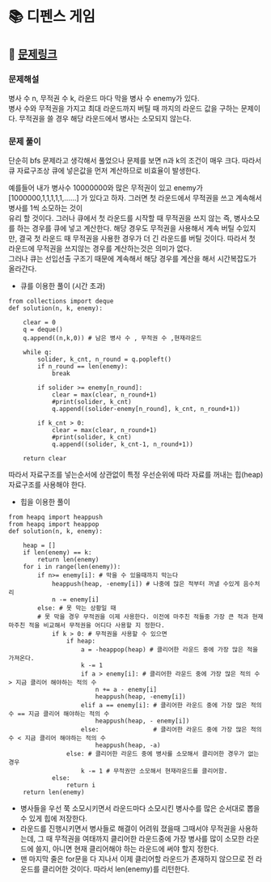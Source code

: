 
# 📚 디펜스 게임

## 📌 [문제링크](https://school.programmers.co.kr/learn/courses/30/lessons/142085)

### 문제해설

병사 수 n, 무적권 수 k, 라운드 마다 막을 병사 수 enemy가 있다.  
병사 수와 무적권을 가지고 최대 라운드까지 버틸 때 까지의 라운드 값을 구하는 문제이다. 무적권을 쓸 경우 해당 라운드에서 병사는 소모되지 않는다.

### 문제 풀이

단순히 bfs 문제라고 생각해서 풀었으나 문제를 보면 n과 k의 조건이 매우 크다. 따라서 큐 자료구조상 큐에 넣은값을 먼저 계산하므로 비효율이 발생한다.

예를들어 내가 병사수 10000000와 많은 무적권이 있고 enemy가 [1000000,1,1,1,1,1,......] 가 있다고 하자. 그러면 첫 라운드에서 무적권을 쓰고 계속해서 병사를 1씩 소모하는 것이  
유리 할 것이다. 그러나 큐에서 첫 라운드를 시작할 때 무적권을 쓰지 않는 즉, 병사소모를 하는 경우를 큐에 넣고 계산한다. 해당 경우도 무적권을 사용해서 계속 버틸 수있지만,
결국 첫 라운드 때 무적권을 사용한 경우가 더 긴 라운드를 버틸 것이다. 따라서 첫 라운드에 무적권을 쓰지않는 경우를 계산하는것은 의미가 없다.  
그러나 큐는 선입선출 구조기 때문에 계속해서 해당 경우를 계산을 해서 시간복잡도가 올라간다.

- 큐를 이용한 풀이 (시간 초과)
```
from collections import deque
def solution(n, k, enemy):
    
    clear = 0
    q = deque()
    q.append((n,k,0)) # 남은 병사 수 , 무적권 수 ,현재라운드
    
    while q:
        solider, k_cnt, n_round = q.popleft()
        if n_round == len(enemy):
            break
        
        if solider >= enemy[n_round]:
            clear = max(clear, n_round+1)
            #print(solider, k_cnt)
            q.append((solider-enemy[n_round], k_cnt, n_round+1))
        
        if k_cnt > 0:
            clear = max(clear, n_round+1)
            #print(solider, k_cnt)
            q.append((solider, k_cnt-1, n_round+1))
    
    return clear
```

따라서 자료구조를 넣는순서에 상관없이 특정 우선순위에 따라 자료를 꺼내는 힙(heap) 자료구조를 사용해야 한다.

- 힙을 이용한 풀이
```
from heapq import heappush
from heapq import heappop
def solution(n, k, enemy):
    
    heap = []
    if len(enemy) == k:
        return len(enemy)
    for i in range(len(enemy)):
        if n>= enemy[i]: # 막을 수 있을때까지 막는다
            heappush(heap, -enemy[i]) # 나중에 많은 적부터 꺼낼 수있게 음수처리
            n -= enemy[i]
        else: # 못 막는 상황일 때
        # 못 막을 경우 무적권을 이제 사용한다. 이전에 마주친 적들중 가장 큰 적과 현재 마주친 적을 비교해서 무적권을 어디다 사용할 지 정한다.
            if k > 0: # 무적권을 사용할 수 있으면
                if heap:
                    a = -heappop(heap) # 클리어한 라운드 중에 가장 많은 적을 가져온다.
                    k -= 1
                    if a > enemy[i]: # 클리어한 라운드 중에 가장 많은 적의 수 > 지금 클리어 해야하는 적의 수
                        n += a - enemy[i]
                        heappush(heap, -enemy[i])
                    elif a == enemy[i]: # 클리어한 라운드 중에 가장 많은 적의 수 == 지금 클리어 해야하는 적의 수
                        heappush(heap, - enemy[i])
                    else:               # 클리어한 라운드 중에 가장 많은 적의 수 < 지금 클리어 해야하는 적의 수
                        heappush(heap, -a)
                else: # 클리어한 라운드 중에 병사를 소모해서 클리어한 경우가 없는 경우
                    k -= 1 # 무적권만 소모해서 현재라운드를 클리어함.
            else:
                return i
    return len(enemy)
```

- 병사들을 우선 쭉 소모시키면서 라운드마다 소모시킨 병사수를 많은 순서대로 뽑을 수 있게 힙에 저장한다. 
- 라운드를 진행시키면서 병사들로 해결이 어려워 졌을때 그때서야 무적권을 사용하는데, 그 때 무적권을 여태까지 클리어한 라운드중에 가장 병사를 많이 소모한 라운드에 쓸지, 아니면 현재 클리어해야 하는 라운드에 써야 할지 정한다.
- 맨 마지막 줄은 for문을 다 지나서 이제 클리어할 라운드가 존재하지 않으므로 전 라운드를 클리어한 것이다. 따라서 len(enemy)를 리턴한다.
